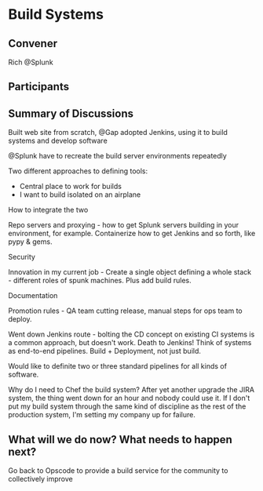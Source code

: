 Build Systems
=============

## Convener

Rich @Splunk

## Participants

## Summary of Discussions

Built web site from scratch, @Gap adopted Jenkins, using it to build systems and develop software

@Splunk have to recreate the build server environments repeatedly

Two different approaches to defining tools:

* Central place to work for builds
* I want to build isolated on an airplane

How to integrate the two

Repo servers and proxying - how to get Splunk servers building in your environment, for example.  Containerize how to get Jenkins and so forth, like pypy & gems.

Security

Innovation in my current job - Create a single object defining a whole stack - different roles of spunk machines.  Plus add build rules.

Documentation

Promotion rules - QA team cutting release, manual steps for ops team to deploy.

Went down Jenkins route - bolting the CD concept on existing CI systems is a common approach, but doesn't work.  Death to Jenkins!  Think of systems as end-to-end pipelines.  Build + Deployment, not just build.

Would like to definite two or three standard pipelines for all kinds of software.

Why do I need to Chef the build system?  After yet another upgrade the JIRA system, the thing went down for an hour and nobody could use it.  If I don't put my build system through the same kind of discipline as the rest of the production system, I'm setting my company up for failure.



## What will we do now?  What needs to happen next?

Go back to Opscode to provide a build service for the community to collectively improve
